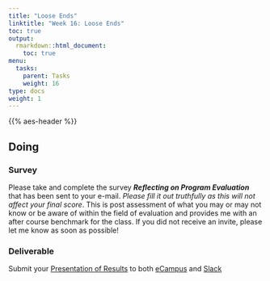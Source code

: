 ```yaml
---
title: "Loose Ends"
linktitle: "Week 16: Loose Ends"
toc: true
output:
  rmarkdown::html_document:
    toc: true
menu:
  tasks:
    parent: Tasks
    weight: 16
type: docs
weight: 1
---
```


{{% aes-header %}}

## Doing

### Survey

Please take and complete the survey ***Reflecting on Program Evaluation*** that has been sent to your e-mail. *Please fill it out truthfully as this will not affect your final score*. This is post assessment of what you may or may not know or be aware of within the field of evaluation and provides me with an after course benchmark for the class. If you did not receive an invite, please let me know as soon as possible!

### Deliverable

Submit your [Presentation of Results](/deliverables/05-presentation-of-results/) to both <a href='https://ecampus.wvu.edu' target='_blank'>eCampus</a> and <a href='https://edp617spring2023.slack.com/archives/C051UJG0AP5' target='_blank'>Slack</a>
